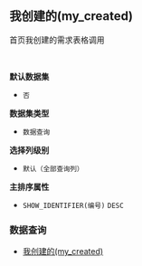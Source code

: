 ## 我创建的(my_created) <!-- {docsify-ignore-all} -->

首页我创建的需求表格调用

<br>
<p class="panel-title"><b>默认数据集</b></p>

* `否`

<p class="panel-title"><b>数据集类型</b></p>

* `数据查询`

<p class="panel-title"><b>选择列级别</b></p>

* `默认（全部查询列）`


<p class="panel-title"><b>主排序属性</b></p>

* `SHOW_IDENTIFIER(编号)` `DESC`



### 数据查询
  * [我创建的(my_created)](module/ProdMgmt/idea/query/my_created)
